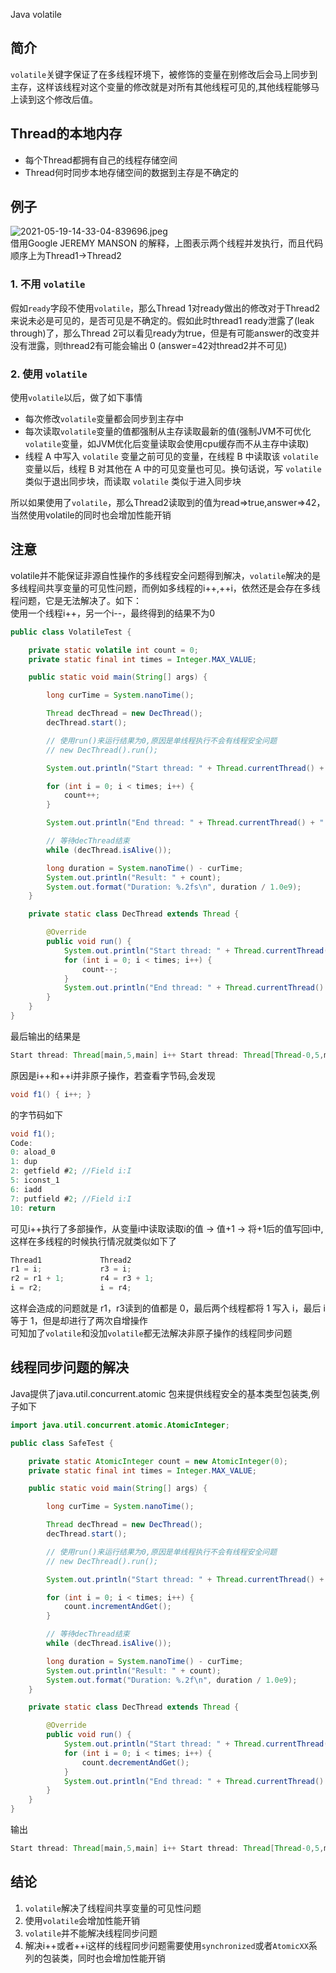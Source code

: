 Java volatile
<a name="uYN83"></a>
## 简介
`volatile`关键字保证了在多线程环境下，被修饰的变量在别修改后会马上同步到主存，这样该线程对这个变量的修改就是对所有其他线程可见的,其他线程能够马上读到这个修改后值。
<a name="T7k3A"></a>
## Thread的本地内存

- 每个Thread都拥有自己的线程存储空间
- Thread何时同步本地存储空间的数据到主存是不确定的
<a name="jimxP"></a>
## 例子
![2021-05-19-14-33-04-839696.jpeg](https://cdn.nlark.com/yuque/0/2021/jpeg/396745/1621405990913-921829d9-f3ad-4e65-a8ab-d30941f274e4.jpeg#clientId=u47604be8-95b7-4&from=ui&id=uda62a6df&originHeight=332&originWidth=500&originalType=binary&size=17848&status=done&style=shadow&taskId=uacc8faff-2ff7-41e3-bfa2-e8e231f4123)<br />借用Google JEREMY MANSON 的解释，上图表示两个线程并发执行，而且代码顺序上为Thread1->Thread2
<a name="mZXiV"></a>
### 1. 不用 `volatile`
假如`ready`字段不使用`volatile`，那么Thread 1对ready做出的修改对于Thread2来说未必是可见的，是否可见是不确定的。假如此时thread1 ready泄露了(leak through)了，那么Thread 2可以看见ready为true，但是有可能answer的改变并没有泄露，则thread2有可能会输出 0 (answer=42对thread2并不可见)
<a name="AzxPO"></a>
### 2. 使用 `volatile`
使用`volatile`以后，做了如下事情

- 每次修改`volatile`变量都会同步到主存中
- 每次读取`volatile`变量的值都强制从主存读取最新的值(强制JVM不可优化`volatile`变量，如JVM优化后变量读取会使用cpu缓存而不从主存中读取)
- 线程 A 中写入 `volatile` 变量之前可见的变量，在线程 B 中读取该 `volatile` 变量以后，线程 B 对其他在 A 中的可见变量也可见。换句话说，写 `volatile` 类似于退出同步块，而读取 `volatile` 类似于进入同步块

所以如果使用了`volatile`，那么Thread2读取到的值为read=>true,answer=>42，当然使用volatile的同时也会增加性能开销
<a name="PNJBf"></a>
## 注意
volatile并不能保证非源自性操作的多线程安全问题得到解决，`volatile`解决的是多线程间共享变量的可见性问题，而例如多线程的i++,++i，依然还是会存在多线程问题，它是无法解决了。如下：<br />使用一个线程i++，另一个i--，最终得到的结果不为0
```java
public class VolatileTest {

    private static volatile int count = 0;
    private static final int times = Integer.MAX_VALUE;

    public static void main(String[] args) {

        long curTime = System.nanoTime();

        Thread decThread = new DecThread();
        decThread.start();

        // 使用run()来运行结果为0,原因是单线程执行不会有线程安全问题
        // new DecThread().run();

        System.out.println("Start thread: " + Thread.currentThread() + " i++");

        for (int i = 0; i < times; i++) {
            count++;
        }

        System.out.println("End thread: " + Thread.currentThread() + " i--");

        // 等待decThread结束
        while (decThread.isAlive());

        long duration = System.nanoTime() - curTime;
        System.out.println("Result: " + count);
        System.out.format("Duration: %.2fs\n", duration / 1.0e9);
    }

    private static class DecThread extends Thread {

        @Override
        public void run() {
            System.out.println("Start thread: " + Thread.currentThread() + " i--");
            for (int i = 0; i < times; i++) {
                count--;
            }
            System.out.println("End thread: " + Thread.currentThread() + " i--");
        }
    }
}
```
最后输出的结果是
```java
Start thread: Thread[main,5,main] i++ Start thread: Thread[Thread-0,5,main] i-- End thread: Thread[main,5,main] i-- End thread: Thread[Thread-0,5,main] i-- Result: -460370604 Duration: 67.37s
```
原因是i++和++i并非原子操作，若查看字节码,会发现
```java
void f1() { i++; }
```
的字节码如下
```java
void f1();
Code:
0: aload_0
1: dup
2: getfield #2; //Field i:I
5: iconst_1
6: iadd
7: putfield #2; //Field i:I
10: return
```
可见i++执行了多部操作，从变量i中读取读取i的值 -> 值+1 -> 将+1后的值写回i中,这样在多线程的时候执行情况就类似如下了
```java
Thread1             Thread2
r1 = i;             r3 = i;               
r2 = r1 + 1;        r4 = r3 + 1;
i = r2;             i = r4;
```
这样会造成的问题就是 r1，r3读到的值都是 0，最后两个线程都将 1 写入 i，最后 i 等于 1，但是却进行了两次自增操作<br />可知加了`volatile`和没加`volatile`都无法解决非原子操作的线程同步问题
<a name="O2WEH"></a>
## 线程同步问题的解决
Java提供了java.util.concurrent.atomic 包来提供线程安全的基本类型包装类,例子如下
```java
import java.util.concurrent.atomic.AtomicInteger;

public class SafeTest {

    private static AtomicInteger count = new AtomicInteger(0);
    private static final int times = Integer.MAX_VALUE;

    public static void main(String[] args) {

        long curTime = System.nanoTime();

        Thread decThread = new DecThread();
        decThread.start();

        // 使用run()来运行结果为0,原因是单线程执行不会有线程安全问题
        // new DecThread().run();

        System.out.println("Start thread: " + Thread.currentThread() + " i++");

        for (int i = 0; i < times; i++) {
            count.incrementAndGet();
        }

        // 等待decThread结束
        while (decThread.isAlive());

        long duration = System.nanoTime() - curTime;
        System.out.println("Result: " + count);
        System.out.format("Duration: %.2f\n", duration / 1.0e9);
    }

    private static class DecThread extends Thread {

        @Override
        public void run() {
            System.out.println("Start thread: " + Thread.currentThread() + " i--");
            for (int i = 0; i < times; i++) {
                count.decrementAndGet();
            }
            System.out.println("End thread: " + Thread.currentThread() + " i--");
        }
    }
}
```
输出
```java
Start thread: Thread[main,5,main] i++ Start thread: Thread[Thread-0,5,main] i-- End thread: Thread[Thread-0,5,main] i-- Result: 0 Duration: 105.15
```
<a name="rFe9X"></a>
## 结论

1. `volatile`解决了线程间共享变量的可见性问题
2. 使用`volatile`会增加性能开销
3. `volatile`并不能解决线程同步问题
4. 解决i++或者++i这样的线程同步问题需要使用`synchronized`或者`AtomicXX`系列的包装类，同时也会增加性能开销
